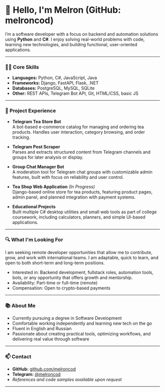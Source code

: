 # 👋 Hello, I'm Melron (GitHub: melroncod)

I’m a software developer with a focus on backend and automation solutions using **Python** and **C#**. I enjoy solving real-world problems with code, learning new technologies, and building functional, user-oriented applications.

---

### 🧑‍💻 Core Skills

- **Languages:** Python, C#, JavaScript, Java  
- **Frameworks:** Django, FastAPI, Flask, .NET  
- **Databases:** PostgreSQL, MySQL, SQLite  
- **Other:** REST APIs, Telegram Bot API, Git, HTML/CSS, basic JS  

---

### 💼 Project Experience

- **Telegram Tea Store Bot**  
  A bot-based e-commerce catalog for managing and ordering tea products. Handles user interaction, category browsing, and order tracking.

- **Telegram Post Scraper**  
  Parses and extracts structured content from Telegram channels and groups for later analysis or display.

- **Group Chat Manager Bot**  
  A moderation tool for Telegram chat groups with customizable admin features, built with focus on reliability and user control.

- **Tea Shop Web Application** *(In Progress)*  
  Django-based online store for tea products, featuring product pages, admin panel, and planned integration with payment systems.

- **Educational Projects**  
  Built multiple C# desktop utilities and small web tools as part of college coursework, including calculators, planners, and simple UI-based applications.

---

### 🔍 What I'm Looking For

I am seeking remote developer opportunities that allow me to contribute, grow, and work with international teams. I am adaptable, quick to learn, and open to both short-term and long-term positions.

- Interested in: Backend development, fullstack roles, automation tools, bots, or any opportunity that offers growth and mentorship.
- Availability: Part-time or full-time (remote)
- Compensation: Open to crypto-based payments

---

### 📚 About Me

- Currently pursuing a degree in Software Development
- Comfortable working independently and learning new tech on the go
- Fluent in English and Russian
- Passionate about creating practical tools, optimizing workflows, and delivering real value through software

---

### 📫 Contact

- **GitHub:** [github.com/melroncod](https://github.com/melroncod)  
- **Telegram:** [@melroncod](https://t.me/melron27)  
- *References and code samples available upon request*

---
